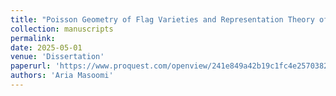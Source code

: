 ```yaml
---
title: "Poisson Geometry of Flag Varieties and Representation Theory of Their Quantum Deformations"
collection: manuscripts
permalink: 
date: 2025-05-01
venue: 'Dissertation'
paperurl: 'https://www.proquest.com/openview/241e849a42b19c1fc4e25703823418d3/1?pq-origsite=gscholar&cbl=18750&diss=y'
authors: 'Aria Masoomi'
---
```


